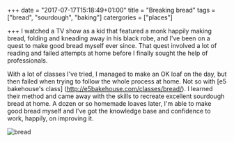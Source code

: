 +++
date = "2017-07-17T15:18:49+01:00"
title = "Breaking bread"
tags = ["bread", "sourdough", "baking"]
catergories = ["places"]

+++
I watched a TV show as a kid that featured a monk happily making bread, folding and kneading away in his black robe, and I've been on a quest to make good bread myself ever since. That quest involved a lot of reading and failed attempts at home before I finally sought the help of professionals.

With a lot of classes I've tried, I managed to make an OK loaf on the day, but then failed when trying to follow the whole process at home. Not so with [e5 bakehouse's class] (http://e5bakehouse.com/classes/bread/). I learned their method and came away with the skills to recreate excellent sourdough bread at home. A dozen or so homemade loaves later, I'm able to make good bread myself and I've got the knowledge base and confidence to work, happily, on improving it.

![bread](/images/bread.jpg)
